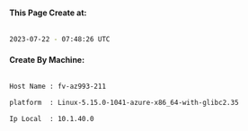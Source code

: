 
   
#### This Page Create at:

```bash

2023-07-22 - 07:48:26 UTC

```

#### Create By Machine:

```bash

Host Name : fv-az993-211

platform  : Linux-5.15.0-1041-azure-x86_64-with-glibc2.35

Ip Local  : 10.1.40.0

```

